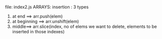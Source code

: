 file: index2.js
ARRAYS:
insertion : 3 types
1. at end ==> arr.push(elem)
2. at beginning ==> arr.unshift(elem)
3. middle==> arr.slice(index, no of elems we want to delete, elements to be inserted in those indexes)